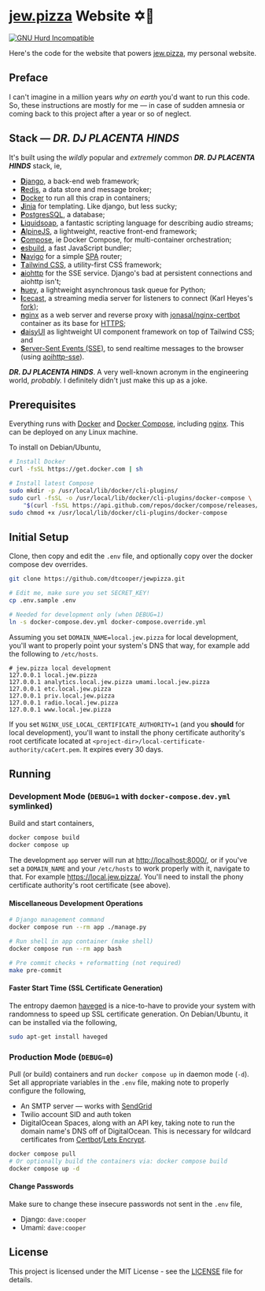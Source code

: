 # [jew.pizza](https://jew.pizza) Website ✡️🍕

[![GNU Hurd Incompatible](https://img.shields.io/badge/GNU%20Hurd-incompatible-red?logo=gnu&style=for-the-badge)](https://github.com/dtcooper/jewpizza/issues/1)

Here's the code for the website that powers [jew.pizza](https://jew.pizza), my
personal website.


## Preface

I can't imagine in a million years _why on earth_ you'd want to run this code.
So, these instructions are mostly for me &mdash; in case of sudden amnesia or
coming back to this project after a year or so of neglect.


## Stack &mdash; **_DR. DJ PLACENTA HINDS_**

It's built using the _wildly_ popular and _extremely_ common
**_DR. DJ PLACENTA HINDS_** stack, ie,

* [**D**jango](https://www.djangoproject.com/), a back-end web framework;
* [**R**edis](https://redis.io/), a data store and message broker;
* [**D**ocker](https://www.docker.com/) to run all this crap in containers;
* [**J**inja](https://jinja.palletsprojects.com/) for templating. Like django,
    but less sucky;
* [**P**ostgresSQL](https://www.postgresql.org/), a database;
* [**L**iquidsoap](https://www.liquidsoap.info/), a fantastic scripting language
    for describing audio streams;
* [**A**lpineJS](https://alpinejs.dev/), a lightweight, reactive front-end
    framework;
* [**C**ompose](https://docs.docker.com/compose/), ie Docker Compose, for
    multi-container orchestration;
* [**e**sbuild](https://esbuild.github.io/), a fast JavaScript bundler;
* [**N**avigo](https://github.com/krasimir/navigo) for a simple
    [SPA](https://en.wikipedia.org/wiki/Single-page_application) router;
* [**T**ailwind CSS](https://tailwindcss.com/), a utility-first CSS framework;
* [**a**iohttp](https://docs.aiohttp.org/) for the SSE service. Django's bad at
    persistent connections and aiohttp isn't;
* [**h**uey](https://huey.readthedocs.io/), a lightweight asynchronous task
    queue for Python;
* [**I**cecast](https://icecast.org/), a streaming media server for listeners to
    connect (Karl Heyes's [fork](https://github.com/karlheyes/icecast-kh));
* [**n**ginx](https://www.nginx.com/) as a web server and reverse proxy with
    [jonasal/nginx-certbot](https://github.com/JonasAlfredsson/docker-nginx-certbot/)
    container as its base for [HTTPS](https://en.wikipedia.org/wiki/HTTPS);
* [**d**aisyUI](https://daisyui.com/) as lightweight UI component framework on
    top of Tailwind CSS; and
* [**S**erver-Sent Events (SSE)](https://en.wikipedia.org/wiki/Server-sent_events),
    to send realtime messages to the browser (using
    [aoihttp-sse](https://github.com/aio-libs/aiohttp-sse)).


**_DR. DJ PLACENTA HINDS_**. A very well-known acronym in the engineering world,
_probably._ I definitely didn't just make this up as a joke.


## Prerequisites

Everything runs with [Docker](https://www.docker.com/) and
[Docker Compose](https://docs.docker.com/compose/), including
[nginx](https://www.nginx.com/). This can be deployed on any Linux machine.

To install on Debian/Ubuntu,

```bash
# Install Docker
curl -fsSL https://get.docker.com | sh

# Install latest Compose
sudo mkdir -p /usr/local/lib/docker/cli-plugins/
sudo curl -fsSL -o /usr/local/lib/docker/cli-plugins/docker-compose \
    "$(curl -fsSL https://api.github.com/repos/docker/compose/releases/latest | grep browser_download_url | cut -d '"' -f 4 | grep -i "$(uname -s)-$(arch)$")"
sudo chmod +x /usr/local/lib/docker/cli-plugins/docker-compose
```


## Initial Setup
Clone, then copy and edit the `.env` file, and optionally copy over the docker
compose dev overrides.

```bash
git clone https://github.com/dtcooper/jewpizza.git

# Edit me, make sure you set SECRET_KEY!
cp .env.sample .env

# Needed for development only (when DEBUG=1)
ln -s docker-compose.dev.yml docker-compose.override.yml
```

Assuming you set `DOMAIN_NAME=local.jew.pizza` for local development, you'll
want to properly point your system's DNS that way, for example add the following
to `/etc/hosts`.

```
# jew.pizza local development
127.0.0.1 local.jew.pizza
127.0.0.1 analytics.local.jew.pizza umami.local.jew.pizza
127.0.0.1 etc.local.jew.pizza
127.0.0.1 priv.local.jew.pizza
127.0.0.1 radio.local.jew.pizza
127.0.0.1 www.local.jew.pizza
```

If you set `NGINX_USE_LOCAL_CERTIFICATE_AUTHORITY=1` (and you **should** for
local development), you'll want to install the phony certificate authority's
root certificate located at `<project-dir>/local-certificate-authority/caCert.pem`.
It expires every 30 days.


## Running

### Development Mode (`DEBUG=1` with `docker-compose.dev.yml` symlinked)

Build and start containers,

```bash
docker compose build
docker compose up
```

The development `app` server will run at <http://localhost:8000/>, or if you've
set a `DOMAIN_NAME` and your `/etc/hosts` to work properly with it, navigate to
that. For example <https://local.jew.pizza/>. You'll need to install the phony
certificate authority's root certificate (see above).


#### Miscellaneous Development Operations

```bash
# Django management command
docker compose run --rm app ./manage.py

# Run shell in app container (make shell)
docker compose run --rm app bash

# Pre commit checks + reformatting (not required)
make pre-commit
```

#### Faster Start Time (SSL Certificate Generation)

The entropy daemon [haveged](https://www.issihosts.com/haveged/) is a
nice-to-have to provide your system with randomness to speed up SSL certificate
generation. On Debian/Ubuntu, it can be installed via the following,

```bash
sudo apt-get install haveged
```


### Production Mode (`DEBUG=0`)

Pull (or build) containers and run `docker compose up` in daemon mode (`-d`).
Set all appropriate variables in the `.env` file, making note to properly
configure the following,

* An SMTP server &mdash; works with [SendGrid](https://sendgrid.com/)
* Twilio account SID and auth token
* DigitalOcean Spaces, along with an API key, taking note to run the domain
    name's DNS off of DigitalOcean. This is necessary for wildcard certificates
    from [Certbot](https://certbot.eff.org/)/[Lets Encrypt](https://letsencrypt.org/).

```bash
docker compose pull
# Or optionally build the containers via: docker compose build
docker compose up -d
```

#### Change Passwords

Make sure to change these insecure passwords not sent in the `.env` file,

* Django: `dave:cooper`
* Umami: `dave:cooper`


## License

This project is licensed under the MIT License - see the [LICENSE](LICENSE) file
for details.
